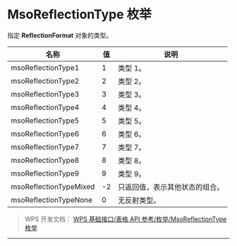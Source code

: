 # MsoReflectionType 枚举

指定 **ReflectionFormat** 对象的类型。

| 名称                   | 值  | 说明                           |
|------------------------|-----|--------------------------------|
| msoReflectionType1     | 1   | 类型 1。                       |
| msoReflectionType2     | 2   | 类型 2。                       |
| msoReflectionType3     | 3   | 类型 3。                       |
| msoReflectionType4     | 4   | 类型 4。                       |
| msoReflectionType5     | 5   | 类型 5。                       |
| msoReflectionType6     | 6   | 类型 6。                       |
| msoReflectionType7     | 7   | 类型 7。                       |
| msoReflectionType8     | 8   | 类型 8。                       |
| msoReflectionType9     | 9   | 类型 9。                       |
| msoReflectionTypeMixed | -2  | 只返回值，表示其他状态的组合。 |
| msoReflectionTypeNone  | 0   | 无反射类型。                   |

> WPS 开发文档： [WPS 基础接口/表格 API 参考/枚举/MsoReflectionType 枚举](https://qn.cache.wpscdn.cn/encs/doc/office_v19/topics/WPS%20%E5%9F%BA%E7%A1%80%E6%8E%A5%E5%8F%A3/%E8%A1%A8%E6%A0%BC%20API%20%E5%8F%82%E8%80%83/%E6%9E%9A%E4%B8%BE/MsoReflectionType%20%E6%9E%9A%E4%B8%BE.html)

------------------------------------------------------------------------
